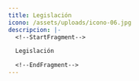 ```yaml
---
title: Legislación
icono: /assets/uploads/icono-06.jpg
descripcion: |-
  <!--StartFragment-->

  Legislación

  <!--EndFragment-->
---
```

